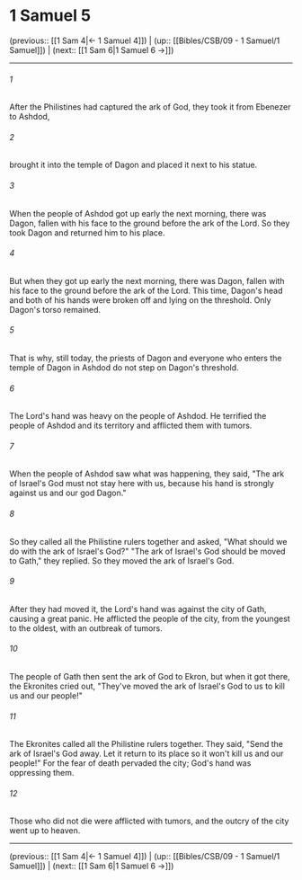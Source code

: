 # 1 Samuel 5

(previous:: [[1 Sam 4|← 1 Samuel 4]]) | (up:: [[Bibles/CSB/09 - 1 Samuel/1 Samuel]]) | (next:: [[1 Sam 6|1 Samuel 6 →]])

***


###### 1 
After the Philistines had captured the ark of God, they took it from Ebenezer to Ashdod, 

###### 2 
brought it into the temple of Dagon and placed it next to his statue. 

###### 3 
When the people of Ashdod got up early the next morning, there was Dagon, fallen with his face to the ground before the ark of the Lord. So they took Dagon and returned him to his place. 

###### 4 
But when they got up early the next morning, there was Dagon, fallen with his face to the ground before the ark of the Lord. This time, Dagon's head and both of his hands were broken off and lying on the threshold. Only Dagon's torso remained. 

###### 5 
That is why, still today, the priests of Dagon and everyone who enters the temple of Dagon in Ashdod do not step on Dagon's threshold. 

###### 6 
The Lord's hand was heavy on the people of Ashdod. He terrified the people of Ashdod and its territory and afflicted them with tumors. 

###### 7 
When the people of Ashdod saw what was happening, they said, "The ark of Israel's God must not stay here with us, because his hand is strongly against us and our god Dagon." 

###### 8 
So they called all the Philistine rulers together and asked, "What should we do with the ark of Israel's God?" "The ark of Israel's God should be moved to Gath," they replied. So they moved the ark of Israel's God. 

###### 9 
After they had moved it, the Lord's hand was against the city of Gath, causing a great panic. He afflicted the people of the city, from the youngest to the oldest, with an outbreak of tumors. 

###### 10 
The people of Gath then sent the ark of God to Ekron, but when it got there, the Ekronites cried out, "They've moved the ark of Israel's God to us to kill us and our people!" 

###### 11 
The Ekronites called all the Philistine rulers together. They said, "Send the ark of Israel's God away. Let it return to its place so it won't kill us and our people!" For the fear of death pervaded the city; God's hand was oppressing them. 

###### 12 
Those who did not die were afflicted with tumors, and the outcry of the city went up to heaven.

***

(previous:: [[1 Sam 4|← 1 Samuel 4]]) | (up:: [[Bibles/CSB/09 - 1 Samuel/1 Samuel]]) | (next:: [[1 Sam 6|1 Samuel 6 →]])
